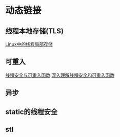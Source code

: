 # 动态链接

## 线程本地存储(TLS)

[Linux中的线程局部存储](https://zhuanlan.zhihu.com/p/102116328)

## 可重入

[线程安全与可重入函数](https://www.cnblogs.com/33debug/p/7009302.html)
[深入理解线程安全和可重入函数](https://zhuanlan.zhihu.com/p/148496930)

## 异步

## static的线程安全

## stl